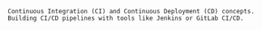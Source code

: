 
    Continuous Integration (CI) and Continuous Deployment (CD) concepts.
    Building CI/CD pipelines with tools like Jenkins or GitLab CI/CD.
